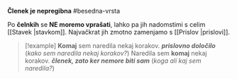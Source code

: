 **Členek je nepregibna** #besedna-vrsta 

Po **čelnkih** se **NE moremo vprašati**, lahko pa jih nadomstimi s celim [[Stavek |stavkom]]. Najvačkrat jih zmotno zamenjamo s [[Prislov |prislovi]].

> [!example]
> **Komaj** sem naredila nekaj korakov. ***prislovno določilo*** (*kako sem naredila nekaj korakov?*)
> Naredila sem **komaj** nekaj korakov. ***členek, zato ker nemore biti sam*** (*koga ali kaj sem naredila?*)